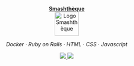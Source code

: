 <p align="center">
  <a href="https://www.smashtheque.fr" target="_blank">
    <strong>Smashthèque</strong><br/>
    <img src="https://s3.eu-west-3.amazonaws.com/static.smashtheque.fr/img/smashtheque-256.png" alt="Logo Smashthèque" height="64" align="center" />
  </a>
</p>

<p align="center"><em>Docker · Ruby on Rails · HTML · CSS · Javascript</em></p>

<p align="center">
  <a href="http://creativecommons.org/licenses/by-nc-nd/4.0/" target="_blank">
    <img src="https://img.shields.io/badge/License-CC%20BY--NC--ND%204.0-lightgrey.svg"/>
  </a>
  <img src="https://github.com/Retropen-Bar/smashtheque-app/workflows/Build/badge.svg?branch=master"/>
</p>
